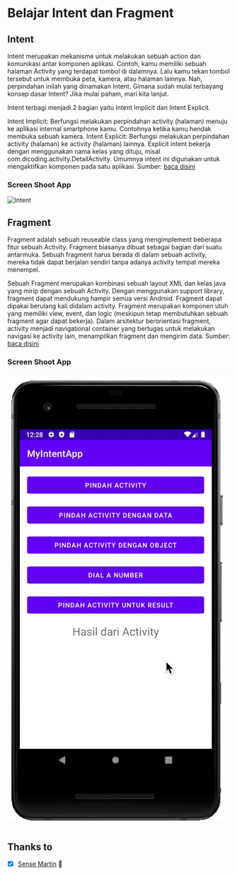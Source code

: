 # Belajar Intent dan Fragment

## Intent
Intent merupakan mekanisme untuk melakukan sebuah action dan komunikasi antar komponen aplikasi. Contoh, kamu memiliki sebuah halaman Activity yang terdapat tombol di dalamnya. Lalu kamu tekan tombol tersebut untuk membuka peta, kamera, atau halaman lainnya. Nah, perpindahan inilah yang dinamakan Intent. Gimana sudah mulai terbayang konsep dasar Intent? Jika mulai paham, mari kita lanjut.

Intent terbagi menjadi 2 bagian yaitu Intent Implicit dan Intent Explicit.

Intent Implicit: Berfungsi melakukan perpindahan activity (halaman) menuju ke aplikasi internal smartphone kamu. Contohnya ketika kamu hendak membuka sebuah kamera.
Intent Explicit: Berfungsi melakukan perpindahan activity (halaman) ke activity (halaman) lainnya. Explicit intent bekerja dengan menggunakan nama kelas yang dituju, misal com.dicoding.activity.DetailActivity. Umumnya intent ini digunakan untuk mengaktifkan komponen pada satu aplikasi.
Sumber: [baca disini](https://www.dicoding.com/blog/belajar-intent-android-studio)

### Screen Shoot App
![Intent](inten.gif)

## Fragment
Fragment adalah sebuah reuseable class yang mengimplement beberapa fitur sebuah Activity. Fragment biasanya dibuat sebagai bagian dari suatu antarmuka. Sebuah fragment harus berada di dalam sebuah activity, mereka tidak dapat berjalan sendiri tanpa adanya activity tempat mereka menempel.

Sebuah Fragment merupakan kombinasi sebuah layout XML dan kelas java yang mirip dengan sebuah Activity.
Dengan menggunakan support library, fragment dapat mendukung hampir semua versi Android.
Fragment dapat dipakai berulang kali didalam activity.
Fragment merupakan komponen utuh yang memiliki view, event, dan logic (meskipun tetap membutuhkan sebuah fragment agar dapat bekerja).
Dalam arsitektur berorientasi fragment, activity menjadi navigational container yang bertugas untuk melakukan navigasi ke activity lain, menampilkan fragment dan mengirim data.
Sumber: [baca disini](https://www.codepolitan.com/membuat-dan-menggunakan-fragment-59f80eff061a4)

### Screen Shoot App
![Fragment](fragment.gif)

## Thanks to
- [x] [Sense Martin](https://github.com/martinputra) 🤗
